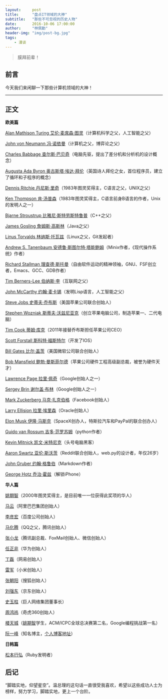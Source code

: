 ```yaml
---
layout:     post
title:      "盘点IT领域的大神"
subtitle:   "那些不可忽视的历史人物"
date:       2016-10-06 17:00:00
author:     "林佩勤"
header-img: "img/post-bg.jpg"
tags:
    - 漫谈
---
```


> 膜拜前辈！


## 前言

今天我们来闲聊一下那些计算机领域的大神！

---

## 正文

**欧美篇**

[Alan Mathison Turing 艾伦·麦席森·图灵](https://zh.wikipedia.org/wiki/%E8%89%BE%E4%BC%A6%C2%B7%E5%9B%BE%E7%81%B5)（计算机科学之父，人工智能之父）

[John von Neumann 冯·诺依曼](https://zh.wikipedia.org/zh-cn/%E7%BA%A6%E7%BF%B0%C2%B7%E5%86%AF%C2%B7%E8%AF%BA%E4%BC%8A%E6%9B%BC)（计算机之父，博弈论之父）

[Charles Babbage 查尔斯·巴贝奇](https://zh.wikipedia.org/wiki/%E6%9F%A5%E5%B0%94%E6%96%AF%C2%B7%E5%B7%B4%E8%B4%9D%E5%A5%87)（电脑先驱，提出了差分机和分析机的设计概念）

[Augusta Ada Byron 奥古斯塔·埃达·拜伦](https://zh.wikipedia.org/wiki/%E6%84%9B%E9%81%94%C2%B7%E5%8B%92%E8%8A%99%E8%95%BE%E7%B5%B2)（英国诗人拜伦之女，首位程序员，建立了循环和子程序的概念）

[Dennis Ritchie 丹尼斯·里奇](https://zh.wikipedia.org/wiki/%E6%9E%97%E7%BA%B3%E6%96%AF%C2%B7%E6%89%98%E7%93%A6%E5%85%B9)（1983年图灵奖得主，C语言之父，UNIX之父）

[Ken Thompson 肯·汤普森](https://zh.wikipedia.org/wiki/%E8%82%AF%C2%B7%E6%B1%A4%E6%99%AE%E9%80%8A)（1983年图灵奖得主，C语言前身B语言的作者，Unix的发明人之一）

[Bjarne Stroustrup 比雅尼·斯特劳斯特鲁普](https://zh.wikipedia.org/wiki/%E6%AF%94%E9%9B%85%E5%B0%BC%C2%B7%E6%96%AF%E7%89%B9%E5%8A%B3%E6%96%AF%E7%89%B9%E9%B2%81%E6%99%AE)（C++之父）

[James Gosling 詹姆斯·高斯林](https://zh.wikipedia.org/wiki/%E8%A9%B9%E5%A7%86%E6%96%AF%C2%B7%E9%AB%98%E6%96%AF%E6%9E%97)（Java之父）

[Linus Torvalds 林纳斯·托瓦兹](https://zh.wikipedia.org/wiki/%E6%9E%97%E7%BA%B3%E6%96%AF%C2%B7%E6%89%98%E7%93%A6%E5%85%B9)（Linux之父，Git发起者）

[Andrew S. Tanenbaum 安德鲁·斯图尔特·塔能鲍姆](https://zh.wikipedia.org/wiki/%E5%AE%89%E5%BE%B7%E9%B2%81%C2%B7%E6%96%AF%E5%9B%BE%E5%B0%94%E7%89%B9%C2%B7%E5%A1%94%E8%83%BD%E9%B2%8D%E5%A7%86)（Minix作者，《现代操作系统》作者）

[Richard Stallman 理查德·斯托曼](https://zh.wikipedia.org/zh-cn/%E7%90%86%E6%9F%A5%E5%BE%B7%C2%B7%E6%96%AF%E6%89%98%E6%9B%BC)（自由软件运动的精神领袖，GNU、FSF创立者，Emacs、GCC、GDB作者）

[Tim Berners-Lee 伯纳斯·李](https://zh.wikipedia.org/wiki/%E8%92%82%E5%A7%86%C2%B7%E4%BC%AF%E7%BA%B3%E6%96%AF-%E6%9D%8E)（互联网之父）

[John McCarthy 约翰·麦卡锡](https://zh.wikipedia.org/wiki/%E7%BA%A6%E7%BF%B0%C2%B7%E9%BA%A6%E5%8D%A1%E9%94%A1)（发明Lisp语言，人工智能之父）

[Steve Jobs 史蒂夫·乔布斯](https://zh.wikipedia.org/wiki/%E5%8F%B2%E8%92%82%E5%A4%AB%C2%B7%E4%B9%94%E5%B8%83%E6%96%AF)（美国苹果公司联合创始人）

[Stephen Wozniak 斯蒂夫·沃兹尼亚克](https://zh.wikipedia.org/wiki/%E6%96%AF%E8%92%82%E5%A4%AB%C2%B7%E6%B2%83%E5%85%B9%E5%B0%BC%E4%BA%9A%E5%85%8B)（创立苹果电脑公司，制造苹果一、二代电脑）

[Tim Cook 蒂姆·库克](https://zh.wikipedia.org/wiki/%E6%8F%90%E5%A7%86%C2%B7%E5%BA%AB%E5%85%8B)（2011年接替乔布斯担任苹果公司CEO）

[Scott Forstall 斯科特·福斯特尔](https://zh.wikipedia.org/wiki/%E6%96%AF%E7%A7%91%E7%89%B9%C2%B7%E7%A6%8F%E6%96%AF%E7%89%B9%E5%B0%94)（开发了IOS）

[Bill Gates 比尔·盖茨](https://zh.wikipedia.org/wiki/%E6%AF%94%E5%B0%94%C2%B7%E7%9B%96%E8%8C%A8)（美国微软公司联合创始人）

[Bob Mansfield 鲍勃·曼斯菲尔德](http://baike.baidu.com/view/3493689.htm)（苹果公司硬件工程高级副总裁，被誉为硬件天才）

[Lawrence Page 拉里·佩奇](https://zh.wikipedia.org/wiki/%E6%8B%89%E9%87%8C%C2%B7%E4%BD%A9%E5%A5%87)（Google创始人之一）

[Sergey Brin 谢尔盖·布林](https://zh.wikipedia.org/wiki/%E8%B0%A2%E5%B0%94%E7%9B%96%C2%B7%E5%B8%83%E6%9E%97)（Google创始人之一）

[Mark Zuckerberg 马克·扎克伯格](https://zh.wikipedia.org/wiki/%E9%A9%AC%E5%85%8B%C2%B7%E6%89%8E%E5%85%8B%E4%BC%AF%E6%A0%BC)（Facebook创始人）

[Larry Ellision 拉里·埃里森](https://zh.wikipedia.org/wiki/%E6%8B%89%E9%87%8C%C2%B7%E5%9F%83%E9%87%8C%E6%A3%AE)（Oracle创始人）

[Elon Musk 伊隆·马斯克](https://zh.wikipedia.org/wiki/%E4%BC%8A%E9%9A%86%C2%B7%E9%A9%AC%E6%96%AF%E5%85%8B)（SpaceX创办人，特斯拉汽车和PayPal的联合创办人）

[Guido van Rossum 吉多·范罗苏姆](https://zh.wikipedia.org/wiki/%E5%90%89%E5%A4%9A%C2%B7%E8%8C%83%E7%BD%97%E8%8B%8F%E5%A7%86)（python作者）

[Kevin Mitnick 凯文·米特尼克](https://zh.wikipedia.org/wiki/%E5%87%AF%E6%96%87%C2%B7%E7%B1%B3%E7%89%B9%E5%B0%BC%E5%85%8B)（头号电脑黑客）

[Aaron Swartz 亚伦·斯沃茨](https://zh.wikipedia.org/wiki/%E4%BA%9A%E4%BC%A6%C2%B7%E6%96%AF%E6%B2%83%E8%8C%A8)（Reddit联合创始人，web.py的设计者，年仅26岁）

[John Gruber 约翰·格鲁伯](https://zh.wikipedia.org/wiki/%E7%B4%84%E7%BF%B0%C2%B7%E6%A0%BC%E9%AD%AF%E4%BC%AF)（Markdown作者）

[George Hotz 乔治·霍兹](https://zh.wikipedia.org/wiki/%E4%B9%94%E6%B2%BB%C2%B7%E9%9C%8D%E5%85%B9)（解锁iPhone）

**华人篇**

[姚期智](https://zh.wikipedia.org/wiki/%E5%A7%9A%E6%9C%9F%E6%99%BA)（2000年图灵奖得主，是目前唯一一位获得此奖项的华人）

[马云](https://zh.wikipedia.org/wiki/%E9%A9%AC%E4%BA%91)（阿里巴巴集团创始人）

[李彦宏](https://zh.wikipedia.org/wiki/%E6%9D%8E%E5%BD%A6%E5%AE%8F)（百度公司创始人）

[马化腾](https://zh.wikipedia.org/wiki/%E9%A9%AC%E5%8C%96%E8%85%BE)（QQ之父，腾讯创始人）

[张小龙](http://baike.baidu.com/subview/134451/7071650.htm)（腾讯副总裁、FoxMail创始人、微信创始人）

[任正非](https://zh.wikipedia.org/wiki/%E4%BB%BB%E6%AD%A3%E9%9D%9E)（华为创始人）

[丁磊](https://zh.wikipedia.org/wiki/%E4%B8%81%E7%A3%8A)（网易创始人）

[雷军](https://zh.wikipedia.org/wiki/%E9%9B%B7%E5%86%9B)（小米创始人）

[张朝阳](https://zh.wikipedia.org/zh-cn/%E5%BC%A0%E6%9C%9D%E9%98%B3)（搜狐创始人）

[刘强东](https://zh.wikipedia.org/wiki/%E5%8A%89%E5%BC%B7%E6%9D%B1)（京东创始人）

[史玉柱](https://zh.wikipedia.org/wiki/%E5%8F%B2%E7%8E%89%E6%9F%B1)（巨人网络集团董事长）

[周鸿祎](https://zh.wikipedia.org/wiki/%E5%91%A8%E9%B8%BF%E7%A5%8E)（奇虎360创始人）

[楼天城](http://baike.baidu.com/view/2226659.htm)（[姚期智](https://zh.wikipedia.org/wiki/%E5%A7%9A%E6%9C%9F%E6%99%BA)学生，ACM/ICPC全球总决赛第二名，Google编程挑战第一名）

[阮一峰](http://baike.baidu.com/view/2564858.htm)（知名博主，[个人博客地址](http://www.ruanyifeng.com/home.html)）

**日韩篇**

[松本行弘](https://zh.wikipedia.org/wiki/%E6%9D%BE%E6%9C%AC%E8%A1%8C%E5%BC%98)（Ruby发明者）

## 后记

“脚踏实地，仰望星空”。温总理的这句话一直很受我喜欢，希望以这些成功人士为榜样，努力学习，脚踏实地，更上一个台阶。
